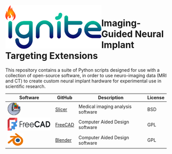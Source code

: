 <img src="https://github.com/Phenomenal-Cat/IGNITE/blob/main/Docs/source/_images/Logos/Ignite_bg_v1.png" width="300px" align="left"> 

# Imaging-Guided Neural Implant Targeting Extensions

This repository contains a suite of Python scripts designed for use with a collection of open-source software, in order to use neuro-imaging data (MRI and CT) to create custom neural implant hardware for experimental use in scientific research.

| Software | GitHub | Description | License |
| --- | --- | --- | --- |
| <img src="https://github.com/Phenomenal-Cat/IGNITE/blob/main/Docs/source/_images/Logos/3D%20Slicer_Mark.svg" height="40px"> | <a href="https://github.com/Slicer/Slicer"> Slicer </a> | Medical imaging analysis software | BSD |
| <img src="https://github.com/Phenomenal-Cat/IGNITE/blob/main/Docs/source/_images/Logos/Freecad_logo_large.svg" height="40px"> | <a href="https://github.com/FreeCAD/FreeCAD"> FreeCAD </a> | Computer Aided Design software | GPL |
| <img src="https://github.com/Phenomenal-Cat/IGNITE/blob/main/Docs/source/_images/Logos/Blender_logo_no_text.svg" height="40px"> | <a href="https://github.com/blender/blender"> Blender </a> | Computer Aided Design software | GPL |

